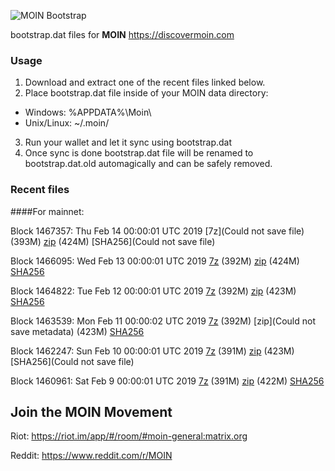 ![MOIN Bootstrap](https://i.imgur.com/KjM1jMp.jpg)

bootstrap.dat files for **MOIN** https://discovermoin.com

### Usage

1. Download and extract one of the recent files linked below.
2. Place bootstrap.dat file inside of your MOIN data directory:
 - Windows: %APPDATA%\Moin\
 - Unix/Linux: ~/.moin/
3. Run your wallet and let it sync using bootstrap.dat
4. Once sync is done bootstrap.dat file will be renamed to bootstrap.dat.old automagically and can be safely removed.


### Recent files

####For mainnet:

Block 1467357: Thu Feb 14 00:00:01 UTC 2019 [7z](Could not save file) (393M) [zip](https://transfer.sh/wznbp/bootstrap.dat.20190214.zip) (424M) [SHA256](Could not save file)

Block 1466095: Wed Feb 13 00:00:01 UTC 2019 [7z](https://transfer.sh/jRZIk/bootstrap.dat.20190213.7z) (392M) [zip](https://transfer.sh/10fqgl/bootstrap.dat.20190213.zip) (424M) [SHA256](https://transfer.sh/A4JnN/sha256.txt)

Block 1464822: Tue Feb 12 00:00:01 UTC 2019 [7z]() (392M) [zip]() (423M) [SHA256]()

Block 1463539: Mon Feb 11 00:00:02 UTC 2019 [7z](https://transfer.sh/GIJfH/bootstrap.dat.20190211.7z) (392M) [zip](Could not save metadata) (423M) [SHA256](https://transfer.sh/Q3z2b/sha256.txt)

Block 1462247: Sun Feb 10 00:00:01 UTC 2019 [7z](https://transfer.sh/y9JvZ/bootstrap.dat.20190210.7z) (391M) [zip](https://transfer.sh/EoSvo/bootstrap.dat.20190210.zip) (423M) [SHA256](Could not save file)

Block 1460961: Sat Feb  9 00:00:01 UTC 2019 [7z](https://transfer.sh/Zqf3p/bootstrap.dat.20190209.7z) (391M) [zip](https://transfer.sh/Pz2oF/bootstrap.dat.20190209.zip) (422M) [SHA256](https://transfer.sh/nUOBn/sha256.txt)

## Join the MOIN Movement

Riot: https://riot.im/app/#/room/#moin-general:matrix.org

Reddit: https://www.reddit.com/r/MOIN
